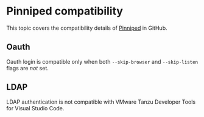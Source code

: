 # Pinniped compatibility 

This topic covers the compatibility details of [Pinniped](https://github.com/vmware-tanzu/pinniped) in GitHub.

## <a id="oauth"></a> Oauth

Oauth login is compatible only when both `--skip-browser` and `--skip-listen` flags are _not_ set.

## <a id="ldap"></a> LDAP

LDAP authentication is not compatible with VMware Tanzu Developer Tools for Visual Studio Code.
